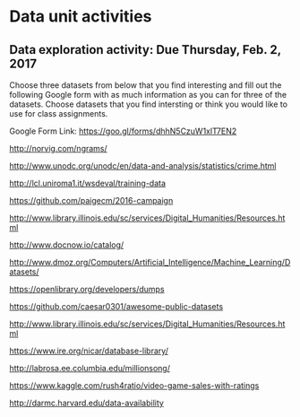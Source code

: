 # Data unit activities 

## Data exploration activity: Due Thursday, Feb. 2, 2017

Choose three datasets from below that you find interesting and fill out the following Google form with as much information as you can for three of the datasets. Choose datasets that you find intersting or think you would like to use for class assignments.

Google Form Link: https://goo.gl/forms/dhhN5CzuW1xlT7EN2


http://norvig.com/ngrams/

http://www.unodc.org/unodc/en/data-and-analysis/statistics/crime.html

http://lcl.uniroma1.it/wsdeval/training-data

https://github.com/paigecm/2016-campaign

http://www.library.illinois.edu/sc/services/Digital_Humanities/Resources.html

http://www.docnow.io/catalog/

http://www.dmoz.org/Computers/Artificial_Intelligence/Machine_Learning/Datasets/

https://openlibrary.org/developers/dumps

https://github.com/caesar0301/awesome-public-datasets

http://www.library.illinois.edu/sc/services/Digital_Humanities/Resources.html

https://www.ire.org/nicar/database-library/

http://labrosa.ee.columbia.edu/millionsong/

https://www.kaggle.com/rush4ratio/video-game-sales-with-ratings

http://darmc.harvard.edu/data-availability

